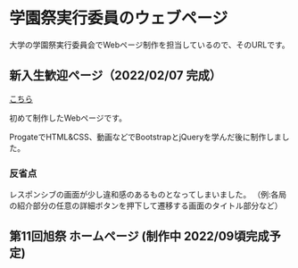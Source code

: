 # 学園祭実行委員のウェブページ

大学の学園祭実行委員会でWebページ制作を担当しているので、そのURLです。

## 新入生歓迎ページ（2022/02/07 完成）

[こちら](http://www.sg.dendai.ac.jp/s1j-asahisai/index.html)

初めて制作したWebページです。

ProgateでHTML&CSS、動画などでBootstrapとjQueryを学んだ後に制作しました。

### 反省点

レスポンシブの画面が少し違和感のあるものとなってしまいました。
（例:各局の紹介部分の任意の詳細ボタンを押下して遷移する画面のタイトル部分など）

## 第11回旭祭 ホームページ (制作中 2022/09頃完成予定)

